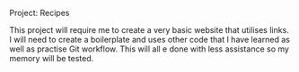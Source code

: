 Project: Recipes

This project will require me to create a very basic website that utilises links. I will need to create a boilerplate and uses other code that I have learned as well as practise Git workflow. This will all e done with less assistance so my memory will be tested.
